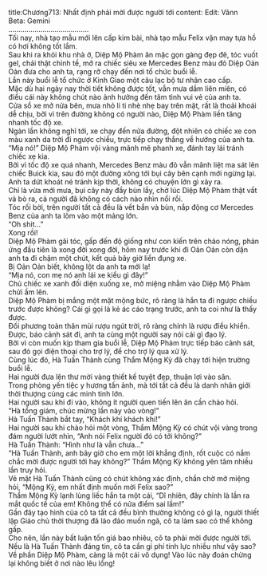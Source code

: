 title:Chương713: Nhất định phải mời được người tới
content:
Edit: Vânn<br>Beta: Gemini<br>………………………………….<br>Tối nay, nhà tạo mẫu mới lên cấp kim bài, nhà tạo mẫu Felix vận may tựa hồ có hơi không tốt lắm.<br>Sau khi ra khỏi khu nhà ở, Diệp Mộ Phàm ăn mặc gọn gàng đẹp đẽ, tóc vuốt gel, chải thật chỉnh tề, mở ra chiếc siêu xe Mercedes Benz màu đỏ Diệp Oản Oản đưa cho anh ta, rạng rỡ chạy đến nơi tổ chức buổi lễ.<br>Lần này buổi lễ tổ chức ở Kinh Giao một câu lạc bộ tư nhân cao cấp.<br>Mặc dù hai ngày nay thời tiết không được tốt, vẫn mưa dầm liên miên, có điều cái này không chút nào ảnh hưởng đến tâm tình vui vẻ của anh ta.<br>Cửa sổ xe mở nửa bên, mưa nhỏ li ti nhè nhẹ bay trên mặt, rất là thoải khoái dễ chịu, bởi vì trên đường không có người nào, Diệp Mộ Phàm liền tăng nhanh tốc độ xe.<br>Ngàn lần không nghĩ tới, xe chạy đến nửa đường, đột nhiên có chiếc xe con màu xanh da trời đi ngược chiều, trực tiếp chạy thẳng về hướng của anh ta.<br>“Mịa nó!” Diệp Mộ Phàm vội vàng mãnh mẽ phanh xe, đánh tay lái tránh chiếc xe kia.<br>Bởi vì tốc độ xe quá nhanh, Mercedes Benz màu đỏ vẫn mãnh liệt ma sát lên chiếc Buick kia, sau đó một đường xông tới bụi cây bên cạnh mới ngừng lại.<br>Anh ta dứt khoát né tránh kịp thời, không có chuyện lớn gì xảy ra.<br>Chỉ là vừa mới mưa, bụi cây này đầy bùn lầy, chờ lúc Diệp Mộ Phàm thật vất vả bò ra, cả người đã không có cách nào nhìn nổi rồi.<br>Tóc rối bời, trên người tất cả đều là vết bẩn và bùn, nắp động cơ Mercedes Benz của anh ta lõm vào một mảng lớn.<br>“Oh shit…”<br>Xong rồi!<br>Diệp Mộ Phàm gãi tóc, gấp đến độ giống như con kiến trên chảo nóng, phản ứng đầu tiên là xong đời xong đời, hôm nay trước khi đi Oản Oản còn dặn anh ta đi chậm một chút, kết quả bây giờ liền đụng xe.<br>Bị Oản Oản biết, không lột da anh ta mới lạ!<br>“Mịa nó, con mẹ nó anh lái xe kiểu gì đây!”<br>Chủ chiếc xe xanh đối diện xuống xe, mở miệng nhằm vào Diệp Mộ Phàm chửi ầm lên.<br>Diệp Mộ Phàm bị mắng một mặt mộng bức, rõ ràng là hắn ta đi ngược chiều trước được không? Cái gì gọi là kẻ ác cáo trạng trước, anh ta coi như là thấy được.<br>Đối phương toàn thân mùi rượu ngút trời, rõ ràng chính là rượu điều khiển.<br>Được, báo cảnh sát đi, anh ta cùng một người say nói cái gì đạo lý.<br>Bởi vì còn muốn kịp tham gia buổi lễ, Diệp Mộ Phàm trực tiếp báo cảnh sát, sau đó gọi điện thoại cho trợ lý, để cho trợ lý qua xử lý.<br>Cùng lúc đó, Hà Tuấn Thành cùng Thẩm Mộng Kỳ đã chạy tới hiện trường buổi lễ.<br>Hai người đưa lên thư mời vàng thiết kế tuyệt đẹp, thuận lợi vào sân.<br>Trong phòng yến tiệc y hương tấn ảnh, mà tới tất cả đều là danh nhân giới thời thượng cùng các minh tinh lớn.<br>Hai người sau khi đi vào, không ít người quen tiến lên ân cần chào hỏi.<br>“Hà tổng giám, chúc mừng lần này vào vòng!”<br>Hà Tuấn Thành bắt tay, “Khách khí khách khí!”<br>Hai người sau khi chào hỏi một vòng, Thẩm Mộng Kỳ có chút vội vàng trong đám người lướt nhìn, “Anh nói Felix người đó có tới không?”<br>Hà Tuấn Thành: “Hình như là vẫn chưa…”<br>“Hà Tuấn Thành, anh bây giờ cho em một lời khẳng định, rốt cuộc có nắm chắc mời được người tới hay không?” Thẩm Mộng Kỳ không yên tâm nhiều lần truy hỏi.<br>Vẻ mặt Hà Tuấn Thành cũng có chút không xác định, chần chờ mở miệng hỏi, “Mộng Kỳ, em nhất định muốn mời Felix sao?”<br>Thẩm Mộng Kỳ lạnh lùng liếc hắn ta một cái, “Dĩ nhiên, đây chính là lần ra mắt quốc tế của em! Không thể có nửa điểm sai lầm!”<br>Gần đây tạo hình của cô ta tất cả đều bình thường không có gì lạ, người thiết lập Giáo chủ thời thượng đã lảo đảo muốn ngã, cô ta làm sao có thể không gấp.<br>Cho nên, lần này bất luận tốn giá bao nhiêu, cô ta phải mời được người tới.<br>Nếu là Hà Tuấn Thành đáng tin, cô ta cần gì phí tinh lực nhiều như vậy sao?<br>Về phần Diệp Mộ Phàm, càng là một cái vô dụng! Vào lúc này đoán chừng lại không biết ở nơi nào lêu lổng!